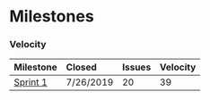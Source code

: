 # Milestones

### Velocity

| Milestone | Closed | Issues | Velocity |
| :--- | :--- | :--- | :--- |
| [Sprint 1](sprint-1.md) | 7/26/2019 | 20 | 39 |

